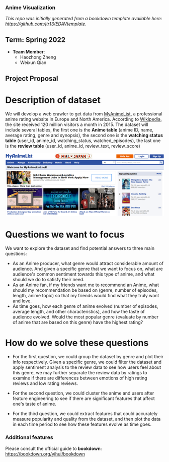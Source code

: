 ### Anime Visualization	

*This repo was initially generated from a bookdown template available here: https://github.com/jtr13/EDAVtemplate.*	
## Term: Spring 2022

+ **Team Member**:
  + Haozhong Zheng
  + Weixun Qian

## Project Proposal 
# Description of dataset
We will develop a web crawler to get data from [MyAnimeList](https://myanimelist.net/), a professional anime rating website in Europe and North America. According to [Wikipedia](https://en.wikipedia.org/wiki/MyAnimeList), the site received 120 million visitors a month in 2015. The dataset will include several tables, the first one is the **Anime table** (anime ID, name, average rating, genre and synopsis), the second one is the **watching status table** (user_id, anime_id, watching_status, watched_episodes), the last one is the **review table** (user_id, anime_id, review_text, review_score)

![Anime](figs/anime.png)

# Questions we want to focus

We want to explore the dataset and find potential answers to three main questions:

+ As an Anime producer, what genre would attract considerable amount of audience. And given a specific genre that we want to focus on, what are audience's common sentiment towards this type of anime, and what should we do to satisfy their need.
+ As an Anime fan, if my friends want me to recommend an Anime, what should my recommendation be based on (genre, number of episodes, length, anime topic) so that my friends would find what they truly want and love.
+ As time goes, how each genre of anime evolved (number of episodes, average length, and other characteristics), and how the taste of audience evolved. Would the most popular genre (evaluate by number of anime that are based on this genre) have the highest rating?

# How do we solve these questions

+ For the first question, we could group the dataset by genre and plot their info respectively. Given a specific genre, we could filter the dataset and apply sentiment analysis to the review data to see how users feel about this genre, we may further separate the review data by ratings to examine if there are differences between emotions of high rating reviews and low rating reviews.

+ For the second question, we could cluster the anime and users after feature engineering to see if there are significant features that affect one's taste of anime.

+ For the third question, we could extract features that could accurately measure popularity and quality from the dataset, and then plot the data in each time period to see how these features evolve as time goes.

### Additional features	

Please consult the official guide to **bookdown**: https://bookdown.org/yihui/bookdown



